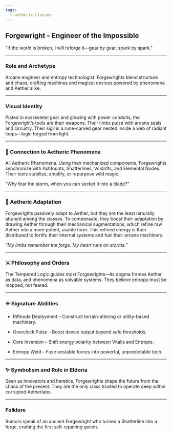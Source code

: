 ```yaml
---
tags:
  - aetheric-classes
---
```

## Forgewright – Engineer of the Impossible

"If the world is broken, I will reforge it—gear by gear, spark by spark."

---

### Role and Archetype

Arcane engineer and entropy technologist. Forgewrights blend structure and chaos, crafting machines and magical devices powered by phenomena and Aether alike.

---

### Visual Identity

Plated in exoskeletal gear and glowing with power conduits, the Forgewright’s tools are their weapons. Their limbs pulse with arcane seals and circuitry. Their sigil is a rune-carved gear nested inside a web of radiant loops—logic forged from light.

---

### 💠 Connection to Aetheric Phenomena

All Aetheric Phenomena. Using their mechanized components, Forgewrights synchronize with Ashfounts, Shatterlines, Voidrifts, and Elemental Nodes. Their tools stabilize, amplify, or repurpose wild magic.

“Why fear the storm, when you can socket it into a blade?”

---

### 🦴 Aetheric Adaptation

Forgewrights passively adapt to Aether, but they are the least naturally attuned among the classes. To compensate, they boost their adaptation by drawing Aether through their mechanical augmentations, which refine raw Aether into a more potent, usable form. This refined energy is then distributed to fortify their internal systems and fuel their arcane machinery.

*“My limbs remember the forge. My heart runs on storms.”*

---

### ⚔️ Philosophy and Orders

The Tempered Logic guides most Forgewrights—its dogma frames Aether as data, and phenomena as solvable systems. They believe entropy must be mapped, not feared.

---

### ✴️ Signature Abilities

- Riftnode Deployment – Construct terrain-altering or utility-based machinery.  
      
    
- Overclock Pulse – Boost device output beyond safe thresholds.  
      
    
- Core Inversion – Shift energy polarity between Vitalis and Entropis.  
      
    
- Entropy Weld – Fuse unstable forces into powerful, unpredictable tech.  
      
    

---

### ✨ Symbolism and Role in Eldoria

Seen as innovators and heretics, Forgewrights shape the future from the chaos of the present. They are the only class trusted to operate deep within corrupted Aetherlabs.

---

### Folklore

Rumors speak of an ancient Forgewright who turned a Shatterline into a forge, crafting the first self-repairing golem.